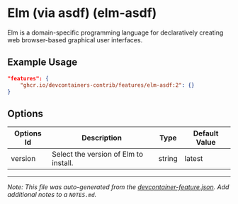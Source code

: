
# Elm (via asdf) (elm-asdf)

Elm is a domain-specific programming language for declaratively creating web browser-based graphical user interfaces.

## Example Usage

```json
"features": {
    "ghcr.io/devcontainers-contrib/features/elm-asdf:2": {}
}
```

## Options

| Options Id | Description | Type | Default Value |
|-----|-----|-----|-----|
| version | Select the version of Elm to install. | string | latest |



---

_Note: This file was auto-generated from the [devcontainer-feature.json](https://github.com/devcontainers-contrib/features/blob/main/src/elm-asdf/devcontainer-feature.json).  Add additional notes to a `NOTES.md`._
